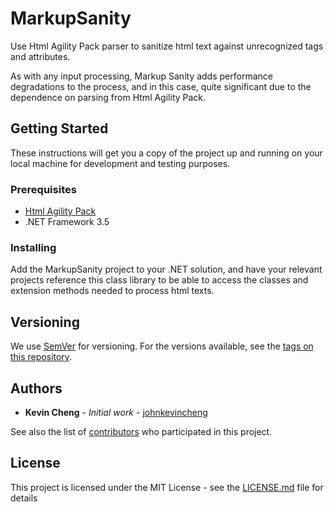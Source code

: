 # MarkupSanity
Use Html Agility Pack parser to sanitize html text against unrecognized tags and attributes.

As with any input processing, Markup Sanity adds performance degradations to the process, and in this case, quite significant due to the dependence on parsing from Html Agility Pack.

## Getting Started

These instructions will get you a copy of the project up and running on your local machine for development and testing purposes.

### Prerequisites

* [Html Agility Pack](https://github.com/zzzprojects/html-agility-pack)
* .NET Framework 3.5

### Installing

Add the MarkupSanity project to your .NET solution, and have your relevant projects reference this class library to be able to access the classes and extension methods needed to process html texts.

## Versioning

We use [SemVer](http://semver.org/) for versioning. For the versions available, see the [tags on this repository](https://github.com/johnkevincheng/MarkupSanity/tags). 

## Authors

* **Kevin Cheng** - *Initial work* - [johnkevincheng](https://github.com/johnkevincheng)

See also the list of [contributors](https://github.com/johnkevincheng/MarkupSanity/contributors) who participated in this project.

## License

This project is licensed under the MIT License - see the [LICENSE.md](LICENSE.md) file for details
